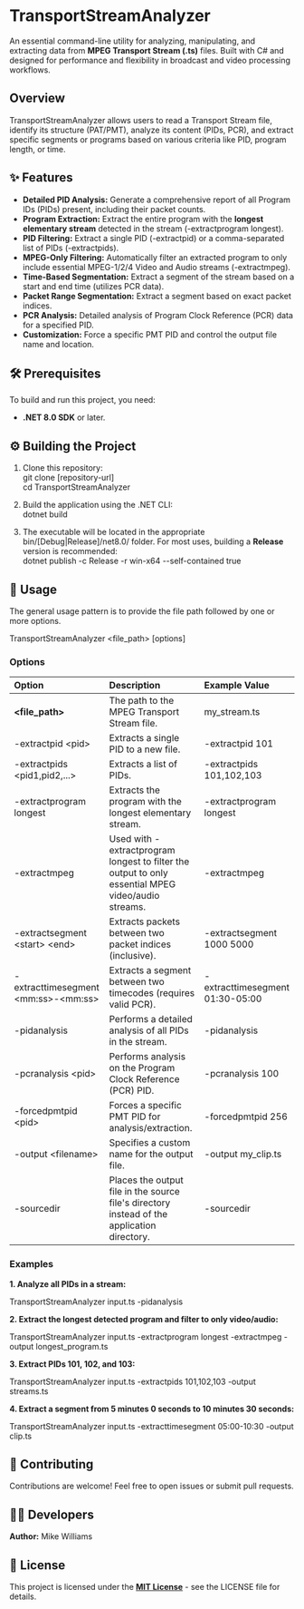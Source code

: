 # **TransportStreamAnalyzer**

An essential command-line utility for analyzing, manipulating, and extracting data from **MPEG Transport Stream (.ts)** files. Built with C\# and designed for performance and flexibility in broadcast and video processing workflows.

## **Overview**

TransportStreamAnalyzer allows users to read a Transport Stream file, identify its structure (PAT/PMT), analyze its content (PIDs, PCR), and extract specific segments or programs based on various criteria like PID, program length, or time.

## **✨ Features**

* **Detailed PID Analysis:** Generate a comprehensive report of all Program IDs (PIDs) present, including their packet counts.  
* **Program Extraction:** Extract the entire program with the **longest elementary stream** detected in the stream (\-extractprogram longest).  
* **PID Filtering:** Extract a single PID (\-extractpid) or a comma-separated list of PIDs (\-extractpids).  
* **MPEG-Only Filtering:** Automatically filter an extracted program to only include essential MPEG-1/2/4 Video and Audio streams (\-extractmpeg).  
* **Time-Based Segmentation:** Extract a segment of the stream based on a start and end time (utilizes PCR data).  
* **Packet Range Segmentation:** Extract a segment based on exact packet indices.  
* **PCR Analysis:** Detailed analysis of Program Clock Reference (PCR) data for a specified PID.  
* **Customization:** Force a specific PMT PID and control the output file name and location.

## **🛠️ Prerequisites**

To build and run this project, you need:

* **.NET 8.0 SDK** or later.

## **⚙️ Building the Project**

1. Clone this repository:  
   git clone \[repository-url\]  
   cd TransportStreamAnalyzer

2. Build the application using the .NET CLI:  
   dotnet build

3. The executable will be located in the appropriate bin/\[Debug|Release\]/net8.0/ folder. For most uses, building a **Release** version is recommended:  
   dotnet publish \-c Release \-r win-x64 \--self-contained true

## **🚀 Usage**

The general usage pattern is to provide the file path followed by one or more options.

TransportStreamAnalyzer \<file\_path\> \[options\]

### **Options**

| Option | Description | Example Value |
| :---- | :---- | :---- |
| **\<file\_path\>** | The path to the MPEG Transport Stream file. | my\_stream.ts |
| \-extractpid \<pid\> | Extracts a single PID to a new file. | \-extractpid 101 |
| \-extractpids \<pid1,pid2,...\> | Extracts a list of PIDs. | \-extractpids 101,102,103 |
| \-extractprogram longest | Extracts the program with the longest elementary stream. | \-extractprogram longest |
| \-extractmpeg | Used with \-extractprogram longest to filter the output to only essential MPEG video/audio streams. | \-extractmpeg |
| \-extractsegment \<start\> \<end\> | Extracts packets between two packet indices (inclusive). | \-extractsegment 1000 5000 |
| \-extracttimesegment \<mm:ss\>-\<mm:ss\> | Extracts a segment between two timecodes (requires valid PCR). | \-extracttimesegment 01:30-05:00 |
| \-pidanalysis | Performs a detailed analysis of all PIDs in the stream. | \-pidanalysis |
| \-pcranalysis \<pid\> | Performs analysis on the Program Clock Reference (PCR) PID. | \-pcranalysis 100 |
| \-forcedpmtpid \<pid\> | Forces a specific PMT PID for analysis/extraction. | \-forcedpmtpid 256 |
| \-output \<filename\> | Specifies a custom name for the output file. | \-output my\_clip.ts |
| \-sourcedir | Places the output file in the source file's directory instead of the application directory. | \-sourcedir |

### **Examples**

**1\. Analyze all PIDs in a stream:**

TransportStreamAnalyzer input.ts \-pidanalysis

**2\. Extract the longest detected program and filter to only video/audio:**

TransportStreamAnalyzer input.ts \-extractprogram longest \-extractmpeg \-output longest\_program.ts

**3\. Extract PIDs 101, 102, and 103:**

TransportStreamAnalyzer input.ts \-extractpids 101,102,103 \-output streams.ts

**4\. Extract a segment from 5 minutes 0 seconds to 10 minutes 30 seconds:**

TransportStreamAnalyzer input.ts \-extracttimesegment 05:00-10:30 \-output clip.ts

## **🤝 Contributing**

Contributions are welcome\! Feel free to open issues or submit pull requests.

## 🧑‍💻 Developers

**Author:** Mike Williams  

## **📄 License**

This project is licensed under the [**MIT License**](https://www.google.com/search?q=LICENSE) \- see the LICENSE file for details.
